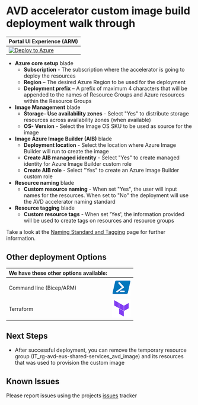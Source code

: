 # AVD accelerator custom image build deployment walk through

| Portal UI Experience (ARM) |
| ------------------------------------------------------------ |
| [![Deploy to Azure](https://aka.ms/deploytoazurebutton)](https://portal.azure.com/#blade/Microsoft_Azure_CreateUIDef/CustomDeploymentBlade/uri/https%3A%2F%2Fraw.githubusercontent.com%2FAzure%2Favdaccelerator%2Fmain%2Fworkload%2Farm%2Fdeploy-custom-image.json/uiFormDefinitionUri/https%3A%2F%2Fraw.githubusercontent.com%2FAzure%2Favdaccelerator%2Fmain%2Fworkload%2Fportal-ui%2Fportal-ui-custom-image.json) |

- **Azure core setup** blade
  - **Subscription** - The subscription where the accelerator is going to deploy the resources
  - **Region** – The desired Azure Region to be used for the deployment
  - **Deployment prefix** – A prefix of maximum 4 characters that will be appended to the names of Resource Groups and Azure resources within the Resource Groups
- **Image Management** blade
  - **Storage- Use availability zones** - Select "Yes" to distribute storage resources across availability zones (when available)
  - **OS- Version** - Select the Image OS SKU to be used as source for the image
- **Image Azure Image Builder (AIB)** blade
  - **Deployment location** - Select the location where Azure Image Builder will run to create the image
  - **Create AIB managed identity** - Select "Yes" to create managed identity for Azure Image Builder custom role
  - **Create AIB role** - Select "Yes" to create an Azure Image Builder custom role
- **Resource naming** blade
  - **Custom resource naming** - When set "Yes", the user will input names for the resources. When set to "No" the deployment will use the AVD accelerator naming standard
- **Resource tagging** blade
  - **Custom resource tags** - When set 'Yes', the information provided will be used to create tags on resources and resource groups

Take a look at the [Naming Standard and Tagging](./resource-naming.md) page for further information.

## Other deployment Options

| We have these other options available: | |
|:-----------------------------------------|:---:|
|Command line (Bicep/ARM) |[![Powershell/Azure CLI](./icons/powershell.png)](https://github.com/Azure/avdaccelerator/blob/main/workload/bicep/readme.md) |
|Terraform |[![Terraform](./icons/terraform.png)](https://github.com/Azure/avdaccelerator/blob/main/workload/terraform/readme.md) |

## Next Steps

- After successful deployment, you can remove the temporary resource group (IT_rg-avd-eus-shared-services_avd_image) and its resources that was used to provision the custom image

## Known Issues

Please report issues using the projects [issues](https://github.com/Azure/avdaccelerator/issues) tracker
